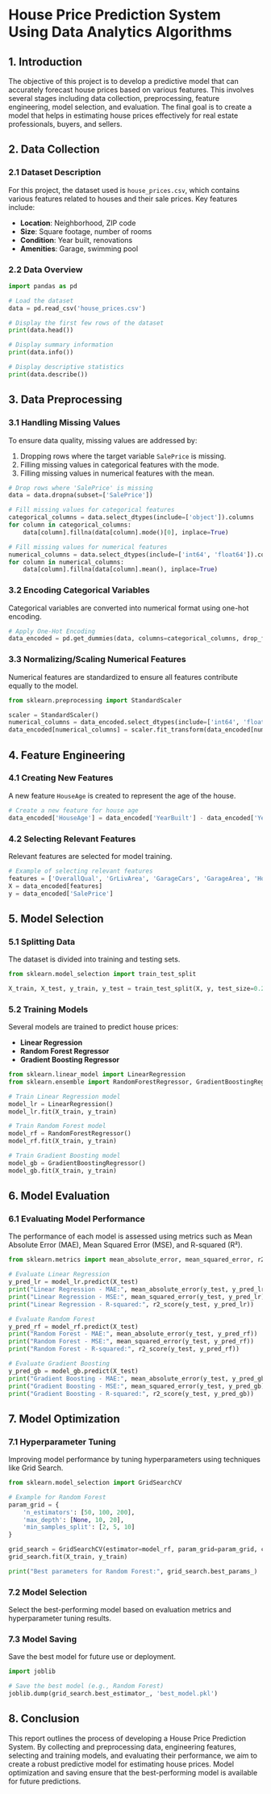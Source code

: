 # **House Price Prediction System Using Data Analytics Algorithms**



## **1. Introduction**

The objective of this project is to develop a predictive model that can accurately forecast house prices based on various features. This involves several stages including data collection, preprocessing, feature engineering, model selection, and evaluation. The final goal is to create a model that helps in estimating house prices effectively for real estate professionals, buyers, and sellers.

## **2. Data Collection**

### **2.1 Dataset Description**

For this project, the dataset used is `house_prices.csv`, which contains various features related to houses and their sale prices. Key features include:

- **Location**: Neighborhood, ZIP code
- **Size**: Square footage, number of rooms
- **Condition**: Year built, renovations
- **Amenities**: Garage, swimming pool

### **2.2 Data Overview**

```python
import pandas as pd

# Load the dataset
data = pd.read_csv('house_prices.csv')

# Display the first few rows of the dataset
print(data.head())

# Display summary information
print(data.info())

# Display descriptive statistics
print(data.describe())
```

## **3. Data Preprocessing**

### **3.1 Handling Missing Values**

To ensure data quality, missing values are addressed by:

1. Dropping rows where the target variable `SalePrice` is missing.
2. Filling missing values in categorical features with the mode.
3. Filling missing values in numerical features with the mean.

```python
# Drop rows where 'SalePrice' is missing
data = data.dropna(subset=['SalePrice'])

# Fill missing values for categorical features
categorical_columns = data.select_dtypes(include=['object']).columns
for column in categorical_columns:
    data[column].fillna(data[column].mode()[0], inplace=True)

# Fill missing values for numerical features
numerical_columns = data.select_dtypes(include=['int64', 'float64']).columns
for column in numerical_columns:
    data[column].fillna(data[column].mean(), inplace=True)
```

### **3.2 Encoding Categorical Variables**

Categorical variables are converted into numerical format using one-hot encoding.

```python
# Apply One-Hot Encoding
data_encoded = pd.get_dummies(data, columns=categorical_columns, drop_first=True)
```

### **3.3 Normalizing/Scaling Numerical Features**

Numerical features are standardized to ensure all features contribute equally to the model.

```python
from sklearn.preprocessing import StandardScaler

scaler = StandardScaler()
numerical_columns = data_encoded.select_dtypes(include=['int64', 'float64']).columns
data_encoded[numerical_columns] = scaler.fit_transform(data_encoded[numerical_columns])
```

## **4. Feature Engineering**

### **4.1 Creating New Features**

A new feature `HouseAge` is created to represent the age of the house.

```python
# Create a new feature for house age
data_encoded['HouseAge'] = data_encoded['YearBuilt'] - data_encoded['YearRemodAdd']
```

### **4.2 Selecting Relevant Features**

Relevant features are selected for model training.

```python
# Example of selecting relevant features
features = ['OverallQual', 'GrLivArea', 'GarageCars', 'GarageArea', 'HouseAge']
X = data_encoded[features]
y = data_encoded['SalePrice']
```

## **5. Model Selection**

### **5.1 Splitting Data**

The dataset is divided into training and testing sets.

```python
from sklearn.model_selection import train_test_split

X_train, X_test, y_train, y_test = train_test_split(X, y, test_size=0.2, random_state=42)
```

### **5.2 Training Models**

Several models are trained to predict house prices:

- **Linear Regression**
- **Random Forest Regressor**
- **Gradient Boosting Regressor**

```python
from sklearn.linear_model import LinearRegression
from sklearn.ensemble import RandomForestRegressor, GradientBoostingRegressor

# Train Linear Regression model
model_lr = LinearRegression()
model_lr.fit(X_train, y_train)

# Train Random Forest model
model_rf = RandomForestRegressor()
model_rf.fit(X_train, y_train)

# Train Gradient Boosting model
model_gb = GradientBoostingRegressor()
model_gb.fit(X_train, y_train)
```

## **6. Model Evaluation**

### **6.1 Evaluating Model Performance**

The performance of each model is assessed using metrics such as Mean Absolute Error (MAE), Mean Squared Error (MSE), and R-squared (R²).

```python
from sklearn.metrics import mean_absolute_error, mean_squared_error, r2_score

# Evaluate Linear Regression
y_pred_lr = model_lr.predict(X_test)
print("Linear Regression - MAE:", mean_absolute_error(y_test, y_pred_lr))
print("Linear Regression - MSE:", mean_squared_error(y_test, y_pred_lr))
print("Linear Regression - R-squared:", r2_score(y_test, y_pred_lr))

# Evaluate Random Forest
y_pred_rf = model_rf.predict(X_test)
print("Random Forest - MAE:", mean_absolute_error(y_test, y_pred_rf))
print("Random Forest - MSE:", mean_squared_error(y_test, y_pred_rf))
print("Random Forest - R-squared:", r2_score(y_test, y_pred_rf))

# Evaluate Gradient Boosting
y_pred_gb = model_gb.predict(X_test)
print("Gradient Boosting - MAE:", mean_absolute_error(y_test, y_pred_gb))
print("Gradient Boosting - MSE:", mean_squared_error(y_test, y_pred_gb))
print("Gradient Boosting - R-squared:", r2_score(y_test, y_pred_gb))
```

## **7. Model Optimization**

### **7.1 Hyperparameter Tuning**

Improving model performance by tuning hyperparameters using techniques like Grid Search.

```python
from sklearn.model_selection import GridSearchCV

# Example for Random Forest
param_grid = {
    'n_estimators': [50, 100, 200],
    'max_depth': [None, 10, 20],
    'min_samples_split': [2, 5, 10]
}

grid_search = GridSearchCV(estimator=model_rf, param_grid=param_grid, cv=5)
grid_search.fit(X_train, y_train)

print("Best parameters for Random Forest:", grid_search.best_params_)
```

### **7.2 Model Selection**

Select the best-performing model based on evaluation metrics and hyperparameter tuning results.

### **7.3 Model Saving**

Save the best model for future use or deployment.

```python
import joblib

# Save the best model (e.g., Random Forest)
joblib.dump(grid_search.best_estimator_, 'best_model.pkl')
```

## **8. Conclusion**

This report outlines the process of developing a House Price Prediction System. By collecting and preprocessing data, engineering features, selecting and training models, and evaluating their performance, we aim to create a robust predictive model for estimating house prices. Model optimization and saving ensure that the best-performing model is available for future predictions.
